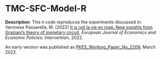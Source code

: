 # TMC-SFC-Model-R

**Description**: This `R` code reproduces the experiments discussed in: Veronese Passarella, M. (2022) [It is not la vie en rose. New insights from Graziani’s theory of monetary circuit](https://www.elgaronline.com/view/journals/ejeep/aop/article-10.4337-ejeep.2022.0084/article-10.4337-ejeep.2022.0084.xml), *European Journal of Economics and Economic Policies: Intervention*, 2022.

An early version was published as [PKES_Working_Paper_No_2209](https://www.postkeynesian.net/working-papers/2209/), March 2022.
